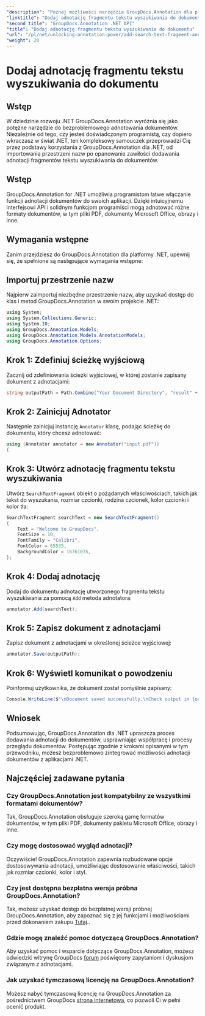 ```yaml
---
"description": "Poznaj możliwości narzędzia GroupDocs.Annotation dla platformy .NET i bez trudu dodaj funkcje adnotacji dokumentów do swoich aplikacji."
"linktitle": "Dodaj adnotację fragmentu tekstu wyszukiwania do dokumentu"
"second_title": "GroupDocs.Annotation .NET API"
"title": "Dodaj adnotację fragmentu tekstu wyszukiwania do dokumentu"
"url": "/pl/net/unlocking-annotation-power/add-search-text-fragment-annotation/"
"weight": 20
---
```


# Dodaj adnotację fragmentu tekstu wyszukiwania do dokumentu

## Wstęp
W dziedzinie rozwoju .NET GroupDocs.Annotation wyróżnia się jako potężne narzędzie do bezproblemowego adnotowania dokumentów. Niezależnie od tego, czy jesteś doświadczonym programistą, czy dopiero wkraczasz w świat .NET, ten kompleksowy samouczek przeprowadzi Cię przez podstawy korzystania z GroupDocs.Annotation dla .NET, od importowania przestrzeni nazw po opanowanie zawiłości dodawania adnotacji fragmentów tekstu wyszukiwania do dokumentów.
## Wstęp
GroupDocs.Annotation for .NET umożliwia programistom łatwe włączanie funkcji adnotacji dokumentów do swoich aplikacji. Dzięki intuicyjnemu interfejsowi API i solidnym funkcjom programiści mogą adnotować różne formaty dokumentów, w tym pliki PDF, dokumenty Microsoft Office, obrazy i inne.
## Wymagania wstępne
Zanim przejdziesz do GroupDocs.Annotation dla platformy .NET, upewnij się, że spełnione są następujące wymagania wstępne:

## Importuj przestrzenie nazw
Najpierw zaimportuj niezbędne przestrzenie nazw, aby uzyskać dostęp do klas i metod GroupDocs.Annotation w swoim projekcie .NET:
```csharp
using System;
using System.Collections.Generic;
using System.IO;
using GroupDocs.Annotation.Models;
using GroupDocs.Annotation.Models.AnnotationModels;
using GroupDocs.Annotation.Options;
```
## Krok 1: Zdefiniuj ścieżkę wyjściową
Zacznij od zdefiniowania ścieżki wyjściowej, w której zostanie zapisany dokument z adnotacjami:
```csharp
string outputPath = Path.Combine("Your Document Directory", "result" + Path.GetExtension("input.pdf"));
```
## Krok 2: Zainicjuj Adnotator
Następnie zainicjuj instancję `Annotator` klasę, podając ścieżkę do dokumentu, który chcesz adnotować:
```csharp
using (Annotator annotator = new Annotator("input.pdf"))
{
```
## Krok 3: Utwórz adnotację fragmentu tekstu wyszukiwania
Utwórz `SearchTextFragment` obiekt o pożądanych właściwościach, takich jak tekst do wyszukania, rozmiar czcionki, rodzina czcionek, kolor czcionki i kolor tła:
```csharp
SearchTextFragment searchText = new SearchTextFragment()
{
    Text = "Welcome to GroupDocs",
    FontSize = 10,
    FontFamily = "Calibri",
    FontColor = 65535,
    BackgroundColor = 16761035,
};
```
## Krok 4: Dodaj adnotację
Dodaj do dokumentu adnotację utworzonego fragmentu tekstu wyszukiwania za pomocą `Add` metoda adnotatora:
```csharp
annotator.Add(searchText);
```
## Krok 5: Zapisz dokument z adnotacjami
Zapisz dokument z adnotacjami w określonej ścieżce wyjściowej:
```csharp
annotator.Save(outputPath);
```
## Krok 6: Wyświetl komunikat o powodzeniu
Poinformuj użytkownika, że dokument został pomyślnie zapisany:
```csharp
Console.WriteLine($"\nDocument saved successfully.\nCheck output in {outputPath}.");
```

## Wniosek
Podsumowując, GroupDocs.Annotation dla .NET upraszcza proces dodawania adnotacji do dokumentów, usprawniając współpracę i procesy przeglądu dokumentów. Postępując zgodnie z krokami opisanymi w tym przewodniku, możesz bezproblemowo zintegrować możliwości adnotacji dokumentów z aplikacjami .NET.
## Najczęściej zadawane pytania
### Czy GroupDocs.Annotation jest kompatybilny ze wszystkimi formatami dokumentów?
Tak, GroupDocs.Annotation obsługuje szeroką gamę formatów dokumentów, w tym pliki PDF, dokumenty pakietu Microsoft Office, obrazy i inne.
### Czy mogę dostosować wygląd adnotacji?
Oczywiście! GroupDocs.Annotation zapewnia rozbudowane opcje dostosowywania adnotacji, umożliwiając dostosowanie właściwości, takich jak rozmiar czcionki, kolor i styl.
### Czy jest dostępna bezpłatna wersja próbna GroupDocs.Annotation?
Tak, możesz uzyskać dostęp do bezpłatnej wersji próbnej GroupDocs.Annotation, aby zapoznać się z jej funkcjami i możliwościami przed dokonaniem zakupu [Tutaj](https://releases.groupdocs.com/)..
### Gdzie mogę znaleźć pomoc dotyczącą GroupDocs.Annotation?
Aby uzyskać pomoc i wsparcie dotyczące GroupDocs.Annotation, możesz odwiedzić witrynę GroupDocs [forum](https://forum.groupdocs.com/c/annotation/10) poświęcony zapytaniom i dyskusjom związanym z adnotacjami.
### Jak uzyskać tymczasową licencję na GroupDocs.Annotation?
Możesz nabyć tymczasową licencję na GroupDocs.Annotation za pośrednictwem GroupDocs [strona internetowa](https://purchase.groupdocs.com/temporary-license/), co pozwoli Ci w pełni ocenić produkt.